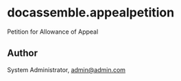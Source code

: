 # docassemble.appealpetition

Petition for Allowance of Appeal

## Author

System Administrator, admin@admin.com

